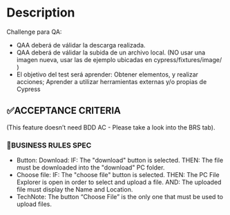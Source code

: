 # Description

Challenge para QA:

* QAA deberá de válidar la descarga realizada.
* QAA deberá de válidar la subida de un archivo local. (NO usar una imagen nueva, usar las de ejemplo ubicadas en cypress/fixtures/image/ )
* El objetivo del test será aprender:
Obtener elementos, y realizar acciones;
Aprender a utilizar herramientas externas y/o propias de Cypress

## ✅ACCEPTANCE CRITERIA

(This feature doesn’t need BDD AC - Please take a look into the BRS tab).

### 🚩BUSINESS RULES SPEC

* Button:
Download:
IF: The "download" button is selected.
THEN: The file must be downloaded into the "download" PC folder.
* Choose file:
IF: The "choose file" button is selected.
THEN: The PC File Explorer is open in order to select and upload a file.
AND: The uploaded file must display the Name and Location.
* TechNote: The button “Choose File” is the only one that must be used to upload files.

